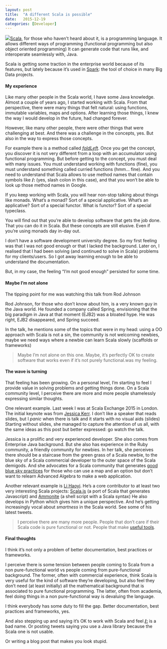 ```yaml
---
layout:	post
title:	"A different Scala is possible"
date:	2015-12-19
categories: [Developer]
---
```


  ![](/img/1*bLn7IqRLWwwASuEymzeOQg.jpeg)[Scala](http://www.scala-lang.org/), for those who haven’t heard about it, is a programming language. It allows different ways of programming (functional programming but also object oriented programming) It can generate code that runs like, and interoperate seamlessly with, Java.

Scala is getting some traction in the enterprise world because of its features, but lately because it’s used in [Spark](http://spark.apache.org/): the tool of choice in many Big Data projects.

#### My experience

Like many other people in the Scala world, I have some Java knowledge. Almost a couple of years ago, I started working with Scala. From that perspective, there were many things that felt natural: using functions, immutable variables, maps and options. After learning those things, I knew the way I would develop in the future, had changed forever.

However, like many other people, there were other things that were challenging at best. And there was a challenge in the concepts, yes. But also in the way to express those concepts.

For example there is a method called [*foldLeft*](http://www.scala-lang.org/api/2.11.4/index.html#scala.collection.immutable.List@foldLeft[B]%28z:B%29%28f:%28B,A%29=%3EB%29:B). Once you get the concept, you discover it is not very different from a loop with an accumulator using functional programming. But before getting to the concept, you must deal with many issues. You must understand working with functions (fine), you must understand something called curried functions (hmm… fine). And you need to understand that Scala allows to use method names that contain symbols like **/:** (yes, slash colon in this case), and that you won’t be able to look up those method names in Google.

If you keep working with Scala, you will hear non-stop talking about things like monads. What’s a monad? Sort of a special applicative. What’s an applicative? Sort of a special functor. What is functor? Sort of a special typeclass.

You will find out that you’re able to develop software that gets the job done. That you can do it in Scala. But these concepts are still elusive. Even if you’re using monads day in-day out.

I don’t have a software development university degree. So my first feeling was that I was not good enough or that I lacked the background. Later on, I realised that I had been solving (and continued to solve in Scala) problems for my clients/users. So I got away learning enough to be able to understand the documentation.

But, in my case, the feeling “I’m not good enough” persisted for some time.

#### Maybe I’m not alone

The tipping point for me was watching this talk from Rod Johnson

Rod Johnson, for those who don’t know about him, is a very known guy in the Java world. He founded a company called Spring, envisioning that the big paradigm in Java at that moment (EJB2) was a bloated hype. He was right, EJB2 disappeared, and Spring succeed.

In the talk, he mentions some of the topics that were in my head: using a OO approach with Scala is not a sin, the community is not welcoming newbies, maybe we need ways where a newbie can learn Scala slowly (scaffolds or frameworks)


> Maybe I’m not alone on this one. Maybe, it’s perfectly OK to create software that works even if it’s not purely functional.was my feeling.

#### The wave is turning

That feeling has been growing. On a personal level, I’m starting to feel I provide value in solving problems and getting things done. On a Scala community level, I perceive there are more and more people shamelessly expressing similar thoughts.

One relevant example. Last week I was at Scala Exchange 2015 in London. The initial keynote was from [Jessica Kerr](https://skillsmatter.com/skillscasts/6483-keynote-scaling-intelligence-moving-ideas-forward). I don’t like a speaker that reads slides, but I *panic* when there is talk and it starts with no visual aids (slides) Starting without slides, she managed to capture the attention of us all, with the same ideas as this post but better expressed: go watch the talk.

Jessica is a prolific and very experienced developer. She also comes from Enterprise Java background. But she also has experience in the Ruby community, a friendly community for newbies. In her talk, she perceives there should be a staircase from the green grass of a Scala newbie, to the blue sky of a Scala commercial developer to the outer space of the Scala demigods. And she advocates for a Scala community that generates [good blue sky practices](https://twitter.com/search?q=blueskyscala) for those who can use a map and an option but don’t want to relearn Advanced Algebra to make a web application.

Another relevant example is [Li Haoyi](https://twitter.com/li_haoyi). He’s a core contributor to at least two very interesting Scala projects: [Scala.js](http://www.scala-js.org/) (a port of Scala that generates Javascript) and [Ammonite](https://github.com/lihaoyi/Ammonite) (a shell script with a Scala syntax) He also develops in Python which gives him a unique perspective. And he’s getting increasingly vocal about *smartness* in the Scala world. See some of his latest tweets.


> [](https://twitter.com/li_haoyi/status/677192563455954944)
> [](https://twitter.com/li_haoyi/status/677193847928020992)
> [](https://twitter.com/li_haoyi/status/677966448224919554)
> [](https://twitter.com/li_haoyi/status/677967362658734080)I perceive there are many more people. People that don’t care if their Scala code is pure functional or not. People that make [useful tools](https://skillsmatter.com/skillscasts/6503-keynote-spark-hadoop-and-how-it-relates-to-scala).

#### Final thoughts

I think it’s not only a problem of better documentation, best practices or frameworks.

I perceive there is some tension between people coming to Scala from a non pure-functional world vs people coming from pure-functional background. The former, often with commercial experience, think Scala is very useful for the kind of software they’re developing, but also feel they don’t need (at least initially) all the mathematical background that is associated to pure functional programming. The latter, often from academia, feel doing things in a non pure-functional way is devaluing the language.

I think everybody has some duty to fill the gap. Better documentation, best practices and frameworks, yes.

And also stepping up and saying it’s OK to work with Scala and feel [**/:**](http://www.scala-lang.org/api/2.11.4/index.html#scala.collection.immutable.List@/:[B]%28z:B%29%28op:%28B,A%29=%3EB%29:B) is a bad name. Or posting tweets saying you use a Java library because the Scala one is not usable.

Or writing a blog post that makes you look stupid.

